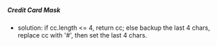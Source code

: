 ##### Credit Card Mask
* solution: if cc.length <= 4, return cc;
			else backup the last 4 chars, replace cc with '#', then set the last 4 chars.